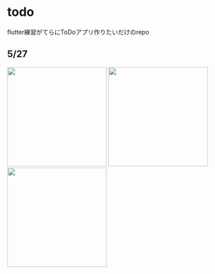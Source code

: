 # todo

flutter練習がてらにToDoアプリ作りたいだけのrepo

## 5/27
<div display=flex >
  <img src="https://user-images.githubusercontent.com/78929673/170543475-7caf5408-1ab2-4621-8ac8-0dc525a79a3e.png" width=230px>
  <img src="https://user-images.githubusercontent.com/78929673/170543485-3511114e-2626-4c38-a421-3b68d2daa637.png" width=230px>
  <img src="https://user-images.githubusercontent.com/78929673/170543491-3c6e79da-4735-47e9-acd5-6cf69e3f4abb.png" width=230px>
</div>
